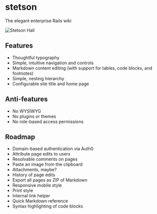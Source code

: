 # stetson

The elegant enterprise Rails wiki

![Stetson Hall](http://abbett.org/assets/images/stetson_hall_randolph.jpg)

## Features

* Thoughtful typography
* Simple, intuitive navigation and controls
* Markdown content editing (with support for tables, code blocks, and footnotes)
* Simple, nesting hierarchy
* Configurable site title and home page

## Anti-features

* No WYSIWYG
* No plugins or themes
* No role-based access permissions

## Roadmap

* Domain-based authentication via Auth0
* Attribute page edits to users
* Resolvable comments on pages
* Paste an image from the clipboard
* Attachments, maybe?
* History of page edits
* Export all pages as ZIP of Markdown
* Responsive mobile style
* Print style
* Internal link helper
* Quick Markdown reference
* Syntax highlighting of code blocks